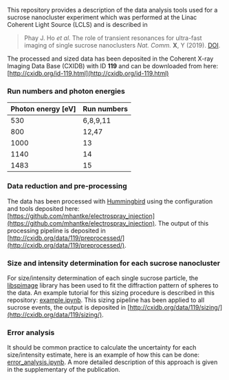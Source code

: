 This repository provides a description of the data analysis tools used for a sucrose nanocluster experiment which was performed at the Linac Coherent Light Source (LCLS) and is described in 

> Phay J. Ho *et al.* The role of transient resonances for ultra-fast imaging of single sucrose nanoclusters *Nat. Comm.* **X**, Y (2019). [DOI](DOI).

The processed and sized data has been deposited in the Coherent X-ray Imaging Data Base (CXIDB) with ID **119** and can be downloaded from here: [http://cxidb.org/id-119.html](http://cxidb.org/id-119.html)

### Run numbers and photon energies ###
Photon energy [eV] | Run numbers 
-------------------| -----------
530                | 6,8,9,11
800                | 12,47
1000               | 13
1140               | 14
1483               | 15

### Data reduction and pre-processing ###
The data has been processed with [Hummingbird](https://github.com/fxihub/hummingbird) using the configuration and tools deposited here: [https://github.com/mhantke/electrospray_injection](https://github.com/mhantke/electrospray_injection). The output of this processing pipeline is deposited in [http://cxidb.org/data/119/preprocessed/](http://cxidb.org/data/119/preprocessed/).

### Size and intensity determination for each sucrose nanocluster ###
For size/intensity determination of each single sucrose particle, the [libspimage](https://github.com/FXIhub/libspimage) library has been used to fit the 
diffraction pattern of spheres to the data. An example tutorial for this sizing procedure is described in this repository: 
[example.ipynb](example.ipynb). This sizing pipeline has been applied to all sucrose events, the output is deposited in [http://cxidb.org/data/119/sizing/](http://cxidb.org/data/119/sizing/).

### Error analysis ###
It should be common practice to calculate the uncertainty for each size/intensity estimate, here is an example of how this can be done: [error_analysis.ipynb](error_analysis.ipynb). A more detailed description of this approach is given in the supplementary of the publication.
